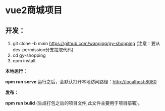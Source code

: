 # vue2商城项目

## 开发：

1. git clone -b main https://github.com/wangjqq/gy-shopping (注意：要从dev-permission分支拉取代码)
2. cd gy-shopping
3. npm install

**本地运行：**

**npm run serve** 运行之后，会默认打开本地访问路径：[http://localhost:8080](http://localhost:8012/)

**发布：**

**npm run bulid** (生成打包之后的项目文件,此文件主要用于项目部署)。
